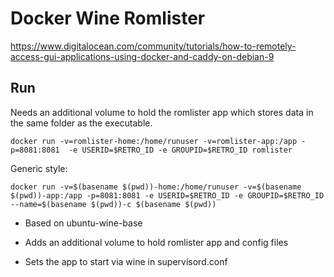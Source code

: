 # Docker Wine Romlister

https://www.digitalocean.com/community/tutorials/how-to-remotely-access-gui-applications-using-docker-and-caddy-on-debian-9

## Run

Needs an additional volume to hold the romlister app which stores data in the same folder as the executable.

```
docker run -v=romlister-home:/home/runuser -v=romlister-app:/app -p=8081:8081  -e USERID=$RETRO_ID -e GROUPID=$RETRO_ID romlister
```

Generic style:

```
docker run -v=$(basename $(pwd))-home:/home/runuser -v=$(basename $(pwd))-app:/app -p=8081:8081 -e USERID=$RETRO_ID -e GROUPID=$RETRO_ID --name=$(basename $(pwd))-c $(basename $(pwd))
```

* Based on ubuntu-wine-base

* Adds an additional volume to hold romlister app and config files

* Sets the app to start via wine in supervisord.conf


